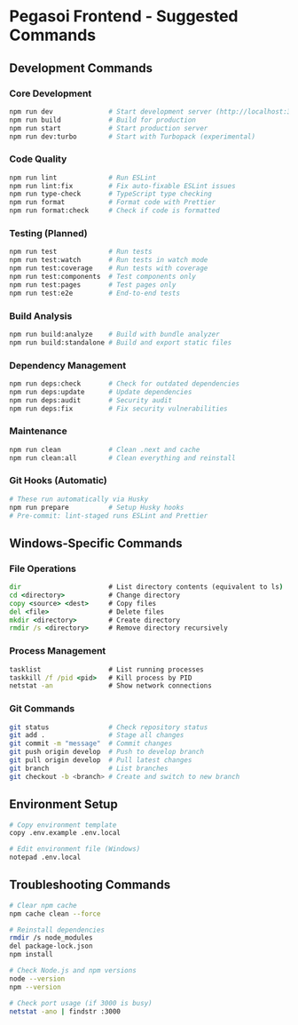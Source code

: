 # Pegasoi Frontend - Suggested Commands

## Development Commands

### Core Development

```bash
npm run dev              # Start development server (http://localhost:3000)
npm run build            # Build for production
npm run start            # Start production server
npm run dev:turbo        # Start with Turbopack (experimental)
```

### Code Quality

```bash
npm run lint             # Run ESLint
npm run lint:fix         # Fix auto-fixable ESLint issues
npm run type-check       # TypeScript type checking
npm run format           # Format code with Prettier
npm run format:check     # Check if code is formatted
```

### Testing (Planned)

```bash
npm run test             # Run tests
npm run test:watch       # Run tests in watch mode
npm run test:coverage    # Run tests with coverage
npm run test:components  # Test components only
npm run test:pages       # Test pages only
npm run test:e2e         # End-to-end tests
```

### Build Analysis

```bash
npm run build:analyze    # Build with bundle analyzer
npm run build:standalone # Build and export static files
```

### Dependency Management

```bash
npm run deps:check       # Check for outdated dependencies
npm run deps:update      # Update dependencies
npm run deps:audit       # Security audit
npm run deps:fix         # Fix security vulnerabilities
```

### Maintenance

```bash
npm run clean            # Clean .next and cache
npm run clean:all        # Clean everything and reinstall
```

### Git Hooks (Automatic)

```bash
# These run automatically via Husky
npm run prepare          # Setup Husky hooks
# Pre-commit: lint-staged runs ESLint and Prettier
```

## Windows-Specific Commands

### File Operations

```cmd
dir                      # List directory contents (equivalent to ls)
cd <directory>           # Change directory
copy <source> <dest>     # Copy files
del <file>               # Delete files
mkdir <directory>        # Create directory
rmdir /s <directory>     # Remove directory recursively
```

### Process Management

```cmd
tasklist                 # List running processes
taskkill /f /pid <pid>   # Kill process by PID
netstat -an              # Show network connections
```

### Git Commands

```bash
git status               # Check repository status
git add .                # Stage all changes
git commit -m "message"  # Commit changes
git push origin develop  # Push to develop branch
git pull origin develop  # Pull latest changes
git branch               # List branches
git checkout -b <branch> # Create and switch to new branch
```

## Environment Setup

```bash
# Copy environment template
copy .env.example .env.local

# Edit environment file (Windows)
notepad .env.local
```

## Troubleshooting Commands

```bash
# Clear npm cache
npm cache clean --force

# Reinstall dependencies
rmdir /s node_modules
del package-lock.json
npm install

# Check Node.js and npm versions
node --version
npm --version

# Check port usage (if 3000 is busy)
netstat -ano | findstr :3000
```
